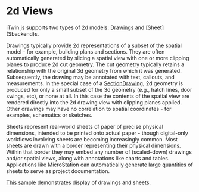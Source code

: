 # 2d Views

iTwin.js supports two types of 2d models: [Drawing]($backend)s and [Sheet]($backend)s.

Drawings typically provide 2d representations of a subset of the spatial model - for example, building plans and sections. They are often automatically generated by slicing a spatial view with one or more clipping planes to produce 2d cut geometry. The cut geometry typically retains a relationship with the original 3d geometry from which it was generated. Subsequently, the drawing may be annotated with text, callouts, and measurements. In the special case of a [SectionDrawing]($backend), 2d geometry is produced for only a small subset of the 3d geometry (e.g., hatch lines, door swings, etc), or none at all. In this case the contents of the spatial view are rendered directly into the 2d drawing view with clipping planes applied. Other drawings may have no correlation to spatial coordinates - for examples, schematics or sketches.

Sheets represent real-world sheets of paper of precise physical dimensions, intended to be printed onto actual paper - though digital-only workflows involving sheets are becoming increasingly common. Most sheets are drawn with a border representing their physical dimensions. Within that border they may embed any number of (scaled-down) drawings and/or spatial views, along with annotations like charts and tables. Applications like MicroStation can automatically generate large quantities of sheets to serve as project documentation.

[This sample](https://www.itwinjs.org/sample-showcase/?group=Viewer&sample=viewer-only-2d-sample&imodel=House+Sample) demonstrates display of drawings and sheets.

